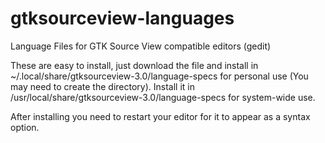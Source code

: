 # gtksourceview-languages
Language Files for GTK Source View compatible editors (gedit)

These are easy to install, just download the file and install in ~/.local/share/gtksourceview-3.0/language-specs for personal use (You may need to create the directory). Install it in /usr/local/share/gtksourceview-3.0/language-specs for system-wide use.

After installing you need to restart your editor for it to appear as a syntax option.
